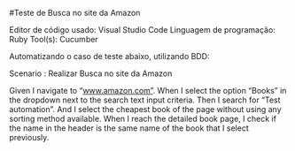 #Teste de Busca no site da Amazon

Editor de código usado: Visual Studio Code 
Linguagem de programação: Ruby
Tool(s): Cucumber

Automatizando o caso de teste abaixo, utilizando BDD:

Scenario : Realizar Busca no site da Amazon

Given I navigate to “www.amazon.com”.
When I select the option “Books” in the dropdown next to the search text input criteria.
Then I search for “Test automation”.
And I select the cheapest book of the page without using any sorting method available.
When I reach the detailed book page, I check if the name in the header is the same name of the book that I select previously.
